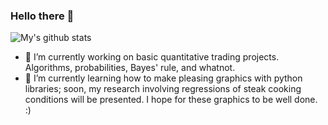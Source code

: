 ### Hello there 👋
![My's github stats](https://github-readme-stats.vercel.app/api?username=pauljgy)

- 🔭 I’m currently working on basic quantitative trading projects. Algorithms, probabilities, Bayes' rule, and whatnot.
- 🌱 I’m currently learning how to make pleasing graphics with python libraries; soon, my research involving regressions of steak cooking conditions will be presented. I hope for these graphics to be well done. :)